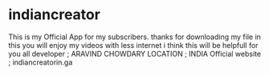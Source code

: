 # indiancreator
This is my Official App for my subscribers.
thanks for downloading my file in this you will enjoy my videos with less internet
i think this will be helpfull for you all
developer ; ARAVIND CHOWDARY
LOCATION ; INDIA 
Official website ; indiancreatorin.ga

